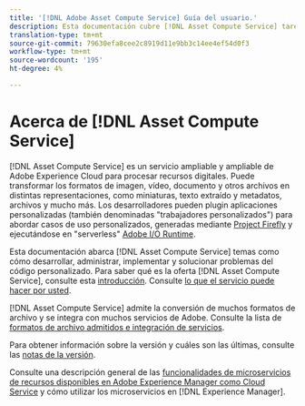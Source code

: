 ```yaml
---
title: '[!DNL Adobe Asset Compute Service] Guía del usuario.'
description: Esta documentación cubre [!DNL Asset Compute Service] tareas como introducción, cómo desarrollar, administrar, implementar y solucionar problemas del código personalizado.
translation-type: tm+mt
source-git-commit: 79630efa8cee2c8919d11e9bb3c14ee4ef54d0f3
workflow-type: tm+mt
source-wordcount: '195'
ht-degree: 4%

---
```



# Acerca de [!DNL Asset Compute Service]

[!DNL Asset Compute Service] es un servicio ampliable y ampliable de Adobe Experience Cloud para procesar recursos digitales. Puede transformar los formatos de imagen, vídeo, documento y otros archivos en distintas representaciones, como miniaturas, texto extraído y metadatos, archivos y mucho más. Los desarrolladores pueden plugin aplicaciones personalizadas (también denominadas &quot;trabajadores personalizados&quot;) para abordar casos de uso personalizados, generadas mediante [Project Firefly](https://www.adobe.io/apis/experienceplatform/project-firefly/docs.html) y ejecutándose en &quot;serverless&quot; [Adobe I/O Runtime](https://www.adobe.io/apis/experienceplatform/runtime.html).

Esta documentación abarca [!DNL Asset Compute Service] temas como cómo desarrollar, administrar, implementar y solucionar problemas del código personalizado. Para saber qué es la oferta [!DNL Asset Compute Service], consulte esta [introducción](introduction.md). Consulte [lo que el servicio puede hacer por usted](introduction.md#possible-use-cases-benefits).

[!DNL Asset Compute Service] admite la conversión de muchos formatos de archivo y se integra con muchos servicios de Adobe. Consulte la lista de [formatos de archivo admitidos e integración de servicios](https://experienceleague.adobe.com/docs/experience-manager-cloud-service/assets/file-format-support.html).

Para obtener información sobre la versión y cuáles son las últimas, consulte las [notas de la versión](/help/release-notes.md).

Consulte una descripción general de las [funcionalidades de microservicios de recursos disponibles en Adobe Experience Manager como Cloud Service](https://experienceleague.adobe.com/docs/experience-manager-cloud-service/assets/asset-microservices-overview.html) y cómo utilizar los microservicios en [!DNL Experience Manager].

<!--
Possible to record the below info here in this landing page to centralize the miscellaneous info about Asset Compute Service?
 List of dependencies and requirements SDK, CLI, Devtools, etc.? Or may be a link to the prerequisites.
 Introduction video when Tech Marketing team shares one.
-->
